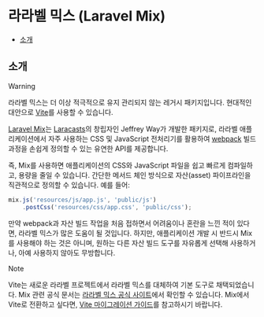 # 라라벨 믹스 (Laravel Mix)

- [소개](#introduction)

<a name="introduction"></a>
## 소개

> [!WARNING]
> 라라벨 믹스는 더 이상 적극적으로 유지 관리되지 않는 레거시 패키지입니다. 현대적인 대안으로 [Vite](/docs/12.x/vite)를 사용할 수 있습니다.

[Laravel Mix](https://github.com/laravel-mix/laravel-mix)는 [Laracasts](https://laracasts.com)의 창립자인 Jeffrey Way가 개발한 패키지로, 라라벨 애플리케이션에서 자주 사용하는 CSS 및 JavaScript 전처리기를 활용하여 [webpack](https://webpack.js.org) 빌드 과정을 손쉽게 정의할 수 있는 유연한 API를 제공합니다.

즉, Mix를 사용하면 애플리케이션의 CSS와 JavaScript 파일을 쉽고 빠르게 컴파일하고, 용량을 줄일 수 있습니다. 간단한 메서드 체인 방식으로 자산(asset) 파이프라인을 직관적으로 정의할 수 있습니다. 예를 들어:

```js
mix.js('resources/js/app.js', 'public/js')
    .postCss('resources/css/app.css', 'public/css');
```

만약 webpack과 자산 빌드 작업을 처음 접하면서 어려움이나 혼란을 느낀 적이 있다면, 라라벨 믹스가 많은 도움이 될 것입니다. 하지만, 애플리케이션 개발 시 반드시 Mix를 사용해야 하는 것은 아니며, 원하는 다른 자산 빌드 도구를 자유롭게 선택해 사용하거나, 아예 사용하지 않아도 무방합니다.

> [!NOTE]
> Vite는 새로운 라라벨 프로젝트에서 라라벨 믹스를 대체하여 기본 도구로 채택되었습니다. Mix 관련 공식 문서는 [라라벨 믹스 공식 사이트](https://laravel-mix.com/)에서 확인할 수 있습니다. Mix에서 Vite로 전환하고 싶다면, [Vite 마이그레이션 가이드](https://github.com/laravel/vite-plugin/blob/main/UPGRADE.md#migrating-from-laravel-mix-to-vite)를 참고하시기 바랍니다.
